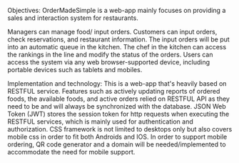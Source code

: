 Objectives: OrderMadeSimple is a web-app mainly focuses on providing a sales and interaction system for restaurants.

Managers can manage food/ input orders. Customers can input orders, check reservations, and restaurant information. The input orders will be put into an automatic queue in the kitchen. The chef in the kitchen can access the rankings in the line and modify the status of the orders. Users can access the system via any web browser-supported device, including portable devices such as tablets and mobiles.

Implementation and technology: This is a web-app that's heavily based on RESTFUL service. Features such as actively updating reports of ordered foods, the available foods, and active orders relied on RESTFUL API as they need to be and will always be synchronized with the database. JSON Web Token (JWT) stores the session token for http requests when executing the RESTFUL services, which is mainly used for authentication and authorization. CSS framework is not limited to desktops only but also covers mobile css in order to fit both Androids and IOS. In order to support mobile ordering, QR code generator and a domain will be needed/implemented to accommodate the need for mobile support.
